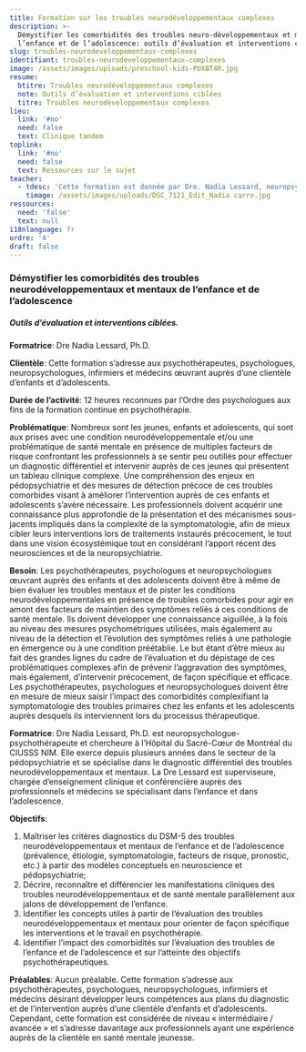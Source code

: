 ```yaml
---
title: Formation sur les troubles neurodéveloppementaux complexes
description: >-
  Démystifier les comorbidités des troubles neuro-développementaux et mentaux de
  l’enfance et de l’adolescence: outils d’évaluation et interventions ciblées
slug: troubles-neurodeveloppementaux-complexes
identifiant: troubles-neurodeveloppementaux-complexes
image: /assets/images/uploads/preschool-kids-PUXBT4R.jpg
resume:
  btitre: Troubles neurodéveloppementaux complexes
  note: Outils d’évaluation et interventions ciblées
  titre: Troubles neurodéveloppementaux complexes
lieu:
  link: '#no'
  need: false
  text: Clinique tandem
toplink:
  link: '#no'
  need: false
  text: Ressources sur le sujet
teacher:
  - tdesc: 'Cette formation est donnée par Dre. Nadia Lessard, neuropsychologue.'
    timage: /assets/images/uploads/DSC_7121_Edit_Nadia carre.jpg
ressources:
  need: 'false'
  text: null
i18nlanguage: fr
ordre: '4'
draft: false
---
```


### Démystifier les comorbidités des troubles neurodéveloppementaux et mentaux de l’enfance et de l’adolescence 
##### Outils d’évaluation et interventions ciblées.

**Formatrice**: Dre Nadia Lessard, Ph.D. 

**Clientèle**: Cette formation s’adresse aux psychothérapeutes, psychologues, neuropsychologues, infirmiers et médecins œuvrant auprès d’une clientèle d’enfants et d’adolescents.

**Durée de l’activité**: 12 heures reconnues par l’Ordre des psychologues aux fins de la formation continue en psychothérapie.

**Problématique**: Nombreux sont les jeunes, enfants et adolescents, qui sont aux prises avec une condition neurodéveloppementale et/ou une problématique de santé mentale en présence de multiples facteurs de risque confrontant les professionnels à se sentir peu outillés pour effectuer un diagnostic différentiel et intervenir auprès de ces jeunes qui présentent un tableau clinique complexe. Une compréhension des enjeux en pédopsychiatrie et des mesures de détection précoce de ces troubles comorbides visant à améliorer l’intervention auprès de ces enfants et adolescents s’avère nécessaire. Les professionnels doivent acquérir une connaissance plus approfondie de la présentation et des mécanismes sous-jacents impliqués dans la complexité de la symptomatologie, afin de mieux cibler leurs interventions lors de traitements instaurés précocement, le tout dans une vision écosystémique tout en considérant l’apport récent des neurosciences et de la neuropsychiatrie.

**Besoin**: Les psychothérapeutes, psychologues et neuropsychologues œuvrant auprès des enfants et des adolescents doivent être à même de bien évaluer les troubles mentaux et de pister les conditions neurodéveloppementales en présence de troubles comorbides pour agir en amont des facteurs de maintien des symptômes reliés à ces conditions de santé mentale. Ils doivent développer une connaissance aiguillée, à la fois au niveau des mesures psychométriques utilisées, mais également au niveau de la détection et l’évolution des symptômes reliés à une pathologie en émergence ou à une condition préétablie. Le but étant d’être mieux au fait des grandes lignes du cadre de l’évaluation et du dépistage de ces problématiques complexes afin de prévenir l’aggravation des symptômes, mais également, d’intervenir précocement, de façon spécifique et efficace. Les psychothérapeutes, psychologues et neuropsychologues doivent être en mesure de mieux saisir l’impact des comorbidités complexifiant la symptomatologie des troubles primaires chez les enfants et les adolescents auprès desquels ils interviennent lors du processus thérapeutique.

**Formatrice**: Dre Nadia Lessard, Ph.D. est neuropsychologue-psychothérapeute et chercheure à l’Hôpital du Sacré-Cœur de Montréal du CIUSSS NIM. Elle exerce depuis plusieurs années dans le secteur de la pédopsychiatrie et se spécialise dans le diagnostic différentiel des troubles neurodéveloppementaux et mentaux. La Dre Lessard est superviseure, chargée d’enseignement clinique et conférencière auprès des professionnels et médecins se spécialisant dans l’enfance et dans l’adolescence.  


**Objectifs**:

1. Maîtriser les critères diagnostics du DSM-5 des troubles neurodéveloppementaux et mentaux de l’enfance et de l’adolescence (prévalence, étiologie, symptomatologie, facteurs de risque, pronostic, etc.) à partir des modèles conceptuels en neuroscience et pédopsychiatrie;			
2. Décrire, reconnaître et différencier les manifestations cliniques des troubles neurodéveloppementaux et de santé mentale parallèlement aux jalons de développement de l’enfance.
3. Identifier les concepts utiles à partir de l’évaluation des troubles neurodéveloppementaux et mentaux pour orienter de façon spécifique les interventions et le travail en psychothérapie.
4. Identifier l’impact des comorbidités sur l’évaluation des troubles de l’enfance et de l’adolescence et sur l’atteinte des objectifs psychothérapeutiques.

**Préalables**: Aucun préalable. Cette formation s’adresse aux psychothérapeutes, psychologues, neuropsychologues, infirmiers et médecins désirant développer leurs compétences aux plans du diagnostic et de l’intervention auprès d’une clientèle d’enfants et d’adolescents. Cependant, cette formation est considérée de niveau « intermédiaire / avancée » et s’adresse davantage aux professionnels ayant une expérience auprès de la clientèle en santé mentale jeunesse.









